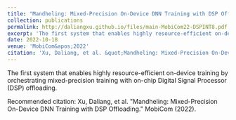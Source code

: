 ```yaml
---
title: "Mandheling: Mixed-Precision On-Device DNN Training with DSP Offloading"
collection: publications
permalink: http://daliangxu.github.io/files/main-MobiCom22-DSPINT8.pdf
excerpt: 'The first system that enables highly resource-efficient on-device training by orchestrating mixed-precision training with on-chip Digital Signal Processor (DSP) offloading.'
date: 2022-10-18
venue: 'MobiCom&apos;2022'
citation: 'Xu, Daliang, et al. &quot;Mandheling: Mixed-Precision On-Device DNN Training with DSP Offloading.&quot; MobiCom (2022).'
---
```

The first system that enables highly resource-efficient on-device training by orchestrating mixed-precision training with on-chip Digital Signal Processor (DSP) offloading.

Recommended citation: Xu, Daliang, et al. "Mandheling: Mixed-Precision On-Device DNN Training with DSP Offloading." MobiCom (2022).